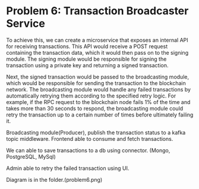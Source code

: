 # Problem 6: Transaction Broadcaster Service

To achieve this, we can create a microservice that exposes an internal API for receiving transactions. This API would receive a POST request containing the transaction data, which it would then pass on to the signing module. The signing module would be responsible for signing the transaction using a private key and returning a signed transaction.

Next, the signed transaction would be passed to the broadcasting module, which would be responsible for sending the transaction to the blockchain network. The broadcasting module would handle any failed transactions by automatically retrying them according to the specified retry logic. For example, if the RPC request to the blockchain node fails 1% of the time and takes more than 30 seconds to respond, the broadcasting module could retry the transaction up to a certain number of times before ultimately failing it.

Broadcasting module(Producer), publish the transaction status to a kafka topic  middleware. Frontend able to consume and fetch transactions. 

We can able to save transactions to a db using connector. (Mongo, PostgreSQL, MySql)

Admin able to retry the failed transaction using UI.

Diagram is in the folder.(problem6.png)



